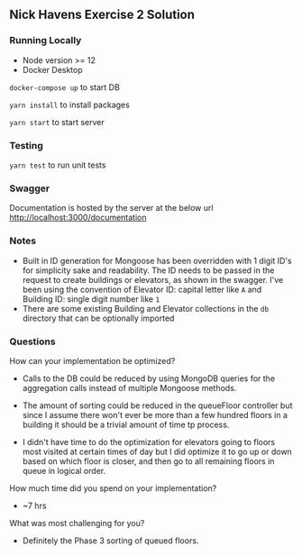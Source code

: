 ## Nick Havens Exercise 2 Solution

### Running Locally ###

* Node version >= 12
* Docker Desktop

`docker-compose up` to start DB

`yarn install` to install packages

`yarn start` to start server

### Testing ###
`yarn test` to run unit tests


### Swagger ###
Documentation is hosted by the server at the below url
[http://localhost:3000/documentation](http://localhost:3000/documentation)

### Notes ###
- Built in ID generation for Mongoose has been overridden with 1 digit ID's for simplicity sake and readability. The ID needs to be passed in the request to create buildings or elevators, as shown in the swagger. I've been using the convention of Elevator ID: capital letter like `A` and Building ID: single digit number like `1`
- There are some existing Building and Elevator collections in the `db` directory that can be optionally imported

### Questions ###
How can your implementation be optimized?
  - Calls to the DB could be reduced by using MongoDB queries for the aggregation calls instead of multiple Mongoose methods.

  - The amount of sorting could be reduced in the queueFloor controller but since I assume there won't ever be more than a few hundred floors in a building it should be a trivial amount of time tp process.

  - I didn't have time to do the optimization for elevators going to floors most visited at certain times of day but I did optimize it to go up or down based on which floor is closer, and then go to all remaining floors in queue in logical order.

How much time did you spend on your implementation?
 -  ~7 hrs

What was most challenging for you?
 -  Definitely the Phase 3 sorting of queued floors.
